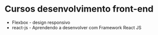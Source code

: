 # Cursos desenvolvimento front-end

* Flexbox - design responsivo
* react-js - Aprendendo a desenvolver com Framework React JS

